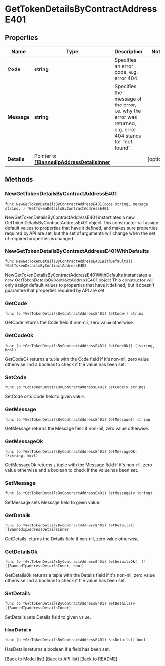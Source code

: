 # GetTokenDetailsByContractAddressE401

## Properties

Name | Type | Description | Notes
------------ | ------------- | ------------- | -------------
**Code** | **string** | Specifies an error code, e.g. error 404. | 
**Message** | **string** | Specifies the message of the error, i.e. why the error was returned, e.g. error 404 stands for “not found”. | 
**Details** | Pointer to [**[]BannedIpAddressDetailsInner**](BannedIpAddressDetailsInner.md) |  | [optional] 

## Methods

### NewGetTokenDetailsByContractAddressE401

`func NewGetTokenDetailsByContractAddressE401(code string, message string, ) *GetTokenDetailsByContractAddressE401`

NewGetTokenDetailsByContractAddressE401 instantiates a new GetTokenDetailsByContractAddressE401 object
This constructor will assign default values to properties that have it defined,
and makes sure properties required by API are set, but the set of arguments
will change when the set of required properties is changed

### NewGetTokenDetailsByContractAddressE401WithDefaults

`func NewGetTokenDetailsByContractAddressE401WithDefaults() *GetTokenDetailsByContractAddressE401`

NewGetTokenDetailsByContractAddressE401WithDefaults instantiates a new GetTokenDetailsByContractAddressE401 object
This constructor will only assign default values to properties that have it defined,
but it doesn't guarantee that properties required by API are set

### GetCode

`func (o *GetTokenDetailsByContractAddressE401) GetCode() string`

GetCode returns the Code field if non-nil, zero value otherwise.

### GetCodeOk

`func (o *GetTokenDetailsByContractAddressE401) GetCodeOk() (*string, bool)`

GetCodeOk returns a tuple with the Code field if it's non-nil, zero value otherwise
and a boolean to check if the value has been set.

### SetCode

`func (o *GetTokenDetailsByContractAddressE401) SetCode(v string)`

SetCode sets Code field to given value.


### GetMessage

`func (o *GetTokenDetailsByContractAddressE401) GetMessage() string`

GetMessage returns the Message field if non-nil, zero value otherwise.

### GetMessageOk

`func (o *GetTokenDetailsByContractAddressE401) GetMessageOk() (*string, bool)`

GetMessageOk returns a tuple with the Message field if it's non-nil, zero value otherwise
and a boolean to check if the value has been set.

### SetMessage

`func (o *GetTokenDetailsByContractAddressE401) SetMessage(v string)`

SetMessage sets Message field to given value.


### GetDetails

`func (o *GetTokenDetailsByContractAddressE401) GetDetails() []BannedIpAddressDetailsInner`

GetDetails returns the Details field if non-nil, zero value otherwise.

### GetDetailsOk

`func (o *GetTokenDetailsByContractAddressE401) GetDetailsOk() (*[]BannedIpAddressDetailsInner, bool)`

GetDetailsOk returns a tuple with the Details field if it's non-nil, zero value otherwise
and a boolean to check if the value has been set.

### SetDetails

`func (o *GetTokenDetailsByContractAddressE401) SetDetails(v []BannedIpAddressDetailsInner)`

SetDetails sets Details field to given value.

### HasDetails

`func (o *GetTokenDetailsByContractAddressE401) HasDetails() bool`

HasDetails returns a boolean if a field has been set.


[[Back to Model list]](../README.md#documentation-for-models) [[Back to API list]](../README.md#documentation-for-api-endpoints) [[Back to README]](../README.md)


